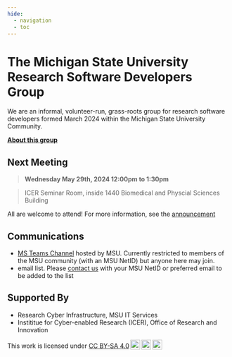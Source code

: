 ```yaml
---
hide:  
  - navigation
  - toc
---
```



# The Michigan State University Research Software Developers Group

We are an informal, volunteer-run, grass-roots group for research software developers formed March 2024 within the Michigan State University Community.  

**[About this group](about)**

## Next Meeting

> **Wednesday May 29th, 2024  12:00pm to 1:30pm**

> ICER Seminar Room, inside 1440 Biomedical and Physcial Sciences Building

All are welcome to attend!  For more information, see the [announcement](news/2024/05/19/Third-meeting-May-29-2024/)


## Communications

- [MS Teams Channel](https://teams.microsoft.com/l/team/19%3AtSltcSVQpNxg2S7iG6DLB3AJEUlHAVTy0v-s2TVRcek1%40thread.tacv2/conversations?groupId=ad060111-8356-4712-87ea-4df2736e14ad&tenantId=22177130-642f-41d9-9211-74237ad5687d) hosted by MSU.  Currently restricted to members of the MSU community (with an MSU NetID) but anyone here may join.  
- email list.  Please [contact us](contact) with your MSU NetID or preferred email to be added to the list


## Supported By 

- Research Cyber Infrastructure, MSU IT Services
- Instititue for Cyber-enabled Research (ICER), Office of Research and Innovation


<p xmlns:cc="http://creativecommons.org/ns#" >This work is licensed under <a href="http://creativecommons.org/licenses/by-sa/4.0/?ref=chooser-v1" target="_blank" rel="license noopener noreferrer" style="display:inline-block;">CC BY-SA 4.0<img style="height:22px!important;margin-left:3px;vertical-align:text-bottom;" src="https://mirrors.creativecommons.org/presskit/icons/cc.svg?ref=chooser-v1"><img style="height:22px!important;margin-left:3px;vertical-align:text-bottom;" src="https://mirrors.creativecommons.org/presskit/icons/by.svg?ref=chooser-v1"><img style="height:22px!important;margin-left:3px;vertical-align:text-bottom;" src="https://mirrors.creativecommons.org/presskit/icons/sa.svg?ref=chooser-v1"></a></p>

